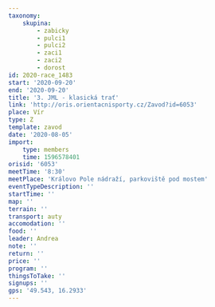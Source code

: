 ```yaml
---
taxonomy:
    skupina:
        - zabicky
        - pulci1
        - pulci2
        - zaci1
        - zaci2
        - dorost
id: 2020-race_1483
start: '2020-09-20'
end: '2020-09-20'
title: '3. JML - klasická trať'
link: 'http://oris.orientacnisporty.cz/Zavod?id=6053'
place: Vír
type: Z
template: zavod
date: '2020-08-05'
import:
    type: members
    time: 1596578401
orisid: '6053'
meetTime: '8:30'
meetPlace: 'Královo Pole nádraží, parkoviště pod mostem'
eventTypeDescription: ''
startTime: ''
map: ''
terrain: ''
transport: auty
accomodation: ''
food: ''
leader: Andrea
note: ''
return: ''
price: ''
program: ''
thingsToTake: ''
signups: ''
gps: '49.543, 16.2933'
---
```


